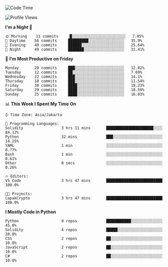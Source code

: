 <!--START_SECTION:waka-->
![Code Time](http://img.shields.io/badge/Code%20Time-0%20secs-blue)

![Profile Views](http://img.shields.io/badge/Profile%20Views-5-blue)

**I'm a Night 🦉** 

```text
🌞 Morning    11 commits     █░░░░░░░░░░░░░░░░░░░░░░░░   7.05% 
🌆 Daytime    56 commits     █████████░░░░░░░░░░░░░░░░   35.9% 
🌃 Evening    40 commits     ██████░░░░░░░░░░░░░░░░░░░   25.64% 
🌙 Night      49 commits     ███████░░░░░░░░░░░░░░░░░░   31.41%

```
📅 **I'm Most Productive on Friday** 

```text
Monday       20 commits     ███░░░░░░░░░░░░░░░░░░░░░░   12.82% 
Tuesday      12 commits     ██░░░░░░░░░░░░░░░░░░░░░░░   7.69% 
Wednesday    22 commits     ███░░░░░░░░░░░░░░░░░░░░░░   14.1% 
Thursday     18 commits     ███░░░░░░░░░░░░░░░░░░░░░░   11.54% 
Friday       30 commits     ████░░░░░░░░░░░░░░░░░░░░░   19.23% 
Saturday     29 commits     ████░░░░░░░░░░░░░░░░░░░░░   18.59% 
Sunday       25 commits     ████░░░░░░░░░░░░░░░░░░░░░   16.03%

```


📊 **This Week I Spent My Time On** 

```text
⌚︎ Time Zone: Asia/Jakarta

💬 Programming Languages: 
Solidity                 3 hrs 11 mins       █████████████████████░░░░   84.12% 
Python                   32 mins             ███░░░░░░░░░░░░░░░░░░░░░░   14.25% 
YAML                     1 min               ░░░░░░░░░░░░░░░░░░░░░░░░░   0.77% 
Bash                     1 min               ░░░░░░░░░░░░░░░░░░░░░░░░░   0.61% 
Other                    0 secs              ░░░░░░░░░░░░░░░░░░░░░░░░░   0.26%

🔥 Editors: 
VS Code                  3 hrs 47 mins       █████████████████████████   100.0%

🐱‍💻 Projects: 
LapakCrypto              3 hrs 47 mins       █████████████████████████   100.0%

```

**I Mostly Code in Python** 

```text
Python                   9 repos             ███████████░░░░░░░░░░░░░░   45.0% 
Solidity                 4 repos             █████░░░░░░░░░░░░░░░░░░░░   20.0% 
CSS                      2 repos             ██░░░░░░░░░░░░░░░░░░░░░░░   10.0% 
JavaScript               2 repos             ██░░░░░░░░░░░░░░░░░░░░░░░   10.0% 
C#                       2 repos             ██░░░░░░░░░░░░░░░░░░░░░░░   10.0%

```



<!--END_SECTION:waka-->
